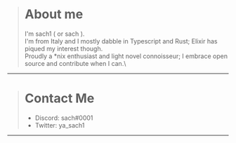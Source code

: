 ># About me
>I'm sach1 ( or sach ).\
>I'm from Italy and I mostly dabble in Typescript and Rust; Elixir has piqued my interest though.\
> Proudly a *nix enthusiast and light novel connoisseur; I embrace open source and contribute when I can.\
---
># Contact Me
>- Discord: sach#0001
>- Twitter: ya_sach1

---
<!--START_SECTION:waka-->

<!--END_SECTION:waka-->
